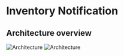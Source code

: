 # Inventory Notification

## Architecture overview
![Architecture](https://github.com/kellymoreira/Inventory-Notification/assets/129607885/b0518def-a724-4503-85de-d5e64f58f327)
![Architecture](https://github.com/kellymoreira/Inventory-Notification/assets/129607885/d665cb4b-0066-44bb-b337-65f5f46f1e54)
